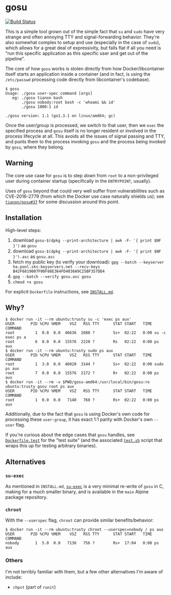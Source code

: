 # gosu

[![Build Status](https://travis-ci.org/tianon/gosu.svg)](https://travis-ci.org/tianon/gosu)

This is a simple tool grown out of the simple fact that `su` and `sudo` have very strange and often annoying TTY and signal-forwarding behavior.  They're also somewhat complex to setup and use (especially in the case of `sudo`), which allows for a great deal of expressivity, but falls flat if all you need is "run this specific application as this specific user and get out of the pipeline".

The core of how `gosu` works is stolen directly from how Docker/libcontainer itself starts an application inside a container (and in fact, is using the `/etc/passwd` processing code directly from libcontainer's codebase).

```console
$ gosu
Usage: ./gosu user-spec command [args]
   eg: ./gosu tianon bash
       ./gosu nobody:root bash -c 'whoami && id'
       ./gosu 1000:1 id

./gosu version: 1.1 (go1.3.1 on linux/amd64; gc)
```

Once the user/group is processed, we switch to that user, then we `exec` the specified process and `gosu` itself is no longer resident or involved in the process lifecycle at all.  This avoids all the issues of signal passing and TTY, and punts them to the process invoking `gosu` and the process being invoked by `gosu`, where they belong.

## Warning

The core use case for `gosu` is to step _down_ from `root` to a non-privileged user during container startup (specifically in the `ENTRYPOINT`, usually).

Uses of `gosu` beyond that could very well suffer from vulnerabilities such as CVE-2016-2779 (from which the Docker use case naturally shields us); see [`tianon/gosu#37`](https://github.com/tianon/gosu/issues/37) for some discussion around this point.

## Installation

High-level steps:

1. download `gosu-$(dpkg --print-architecture | awk -F- '{ print $NF }')` as `gosu`
2. download `gosu-$(dpkg --print-architecture | awk -F- '{ print $NF }').asc` as `gosu.asc`
3. fetch my public key (to verify your download): `gpg --batch --keyserver ha.pool.sks-keyservers.net --recv-keys B42F6819007F00F88E364FD4036A9C25BF357DD4`
4. `gpg --batch --verify gosu.asc gosu`
5. `chmod +x gosu`

For explicit `Dockerfile` instructions, see [`INSTALL.md`](INSTALL.md).

## Why?

```console
$ docker run -it --rm ubuntu:trusty su -c 'exec ps aux'
USER       PID %CPU %MEM    VSZ   RSS TTY      STAT START   TIME COMMAND
root         1  0.0  0.0  46636  2688 ?        Ss+  02:22   0:00 su -c exec ps a
root         6  0.0  0.0  15576  2220 ?        Rs   02:22   0:00 ps aux
$ docker run -it --rm ubuntu:trusty sudo ps aux
USER       PID %CPU %MEM    VSZ   RSS TTY      STAT START   TIME COMMAND
root         1  3.0  0.0  46020  3144 ?        Ss+  02:22   0:00 sudo ps aux
root         7  0.0  0.0  15576  2172 ?        R+   02:22   0:00 ps aux
$ docker run -it --rm -v $PWD/gosu-amd64:/usr/local/bin/gosu:ro ubuntu:trusty gosu root ps aux
USER       PID %CPU %MEM    VSZ   RSS TTY      STAT START   TIME COMMAND
root         1  0.0  0.0   7140   768 ?        Rs+  02:22   0:00 ps aux
```

Additionally, due to the fact that `gosu` is using Docker's own code for processing these `user:group`, it has exact 1:1 parity with Docker's own `--user` flag.

If you're curious about the edge cases that `gosu` handles, see [`Dockerfile.test`](Dockerfile.test) for the "test suite" (and the associated [`test.sh`](test.sh) script that wraps this up for testing arbitrary binaries).

## Alternatives

### `su-exec`

As mentioned in `INSTALL.md`, [`su-exec`](https://github.com/ncopa/su-exec) is a very minimal re-write of `gosu` in C, making for a much smaller binary, and is available in the `main` Alpine package repository.

### `chroot`

With the `--userspec` flag, `chroot` can provide similar benefits/behavior:

```console
$ docker run -it --rm ubuntu:trusty chroot --userspec=nobody / ps aux
USER       PID %CPU %MEM    VSZ   RSS TTY      STAT START   TIME COMMAND
nobody       1  5.0  0.0   7136   756 ?        Rs+  17:04   0:00 ps aux
```

### Others

I'm not terribly familiar with them, but a few other alternatives I'm aware of include:

- `chpst` (part of `runit`)
